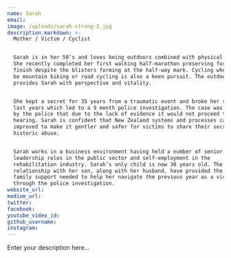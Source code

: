 ```yaml
---
name: Sarah
email:
image: /uploads/sarah-strong-2.jpg
description_markdown: >-
  Mother / Victim / Cyclist


  Sarah is in her 50’s and loves being outdoors combined with physical activity.
  She recently completed her first walking half-marathon preserving for a podium
  finish despite the blisters forming at the half-way mark. Cycling whether it
  be mountain biking or road cycling is also a keen pursuit. The outdoors
  provides Sarah with perspective and vitality.


  She kept a secret for 35 years from a traumatic event and broke her silence
  last years which led to a 9 month police investigation. The case was decided
  by the police that due to the lack of evidence it would not proceed to a court
  hearing. Sarah is confident that New Zealand systems and processes can be
  improved to make it gentler and safer for victims to share their secrets of
  historic abuse.


  Sarah works in a business environment having held a number of senior
  leadership roles in the public sector and self-employment in the
  rehabilitation industry. Sarah’s only child is now 30 years old. The strong
  relationship with her son, along with her husband, have provided the caring
  family support needed to help her navigate the previous year as a victim
  through the police investigation.
website_url:
medium_url:
twitter:
facebook:
youtube_video_id:
github_username:
instagram:
---
```


Enter your description here...
